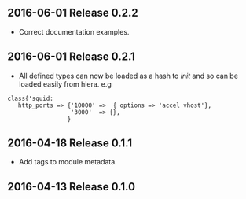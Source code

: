 ## 2016-06-01 Release 0.2.2
* Correct documentation examples.

## 2016-06-01 Release 0.2.1

* All defined types can now be loaded as a hash to *init* and
  so can be loaded easily from hiera.
  e.g
```
class{'squid:
   http_ports => {'10000' =>  { options => 'accel vhost'},
                  '3000'  => {},
                 }
```

## 2016-04-18 Release 0.1.1

* Add tags to module metadata.

## 2016-04-13 Release 0.1.0
